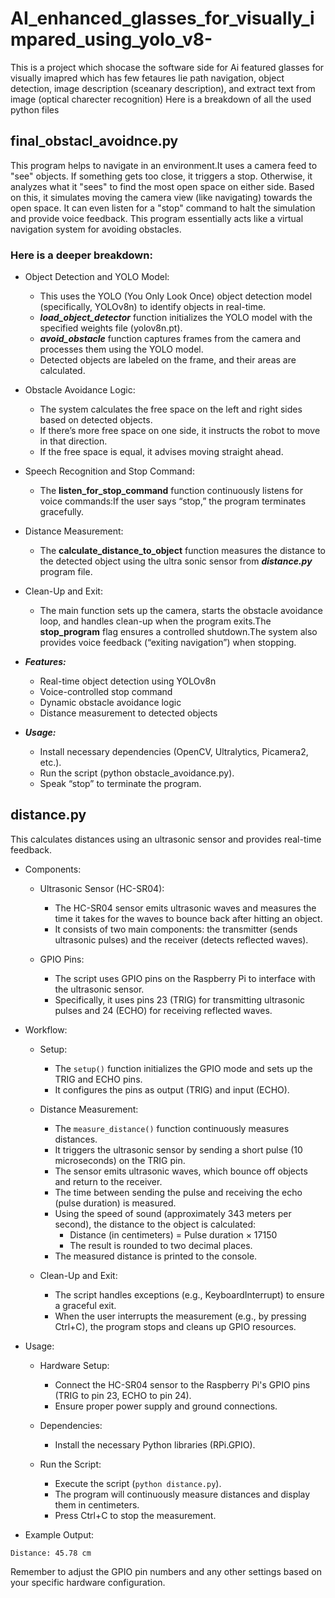 # AI_enhanced_glasses_for_visually_impared_using_yolo_v8-
This is a project which shocase the software side for Ai featured glasses for visually imapred which has few fetaures lie path navigation, object detection, image description (sceanary description), and extract text from image (optical charecter recognition)
Here is a breakdown of all the used python files 
## final_obstacl_avoidnce.py
This program helps to navigate in an environment.It uses a camera feed to "see" objects. If something gets too close, it triggers a stop. Otherwise, it analyzes what it "sees" to find the most open space on either side. Based on this, it simulates moving the camera view (like navigating) towards the open space. It can even listen for a "stop" command to halt the simulation and provide voice feedback. This program essentially acts like a virtual navigation system for avoiding obstacles.

### Here is a deeper breakdown:
* Object Detection and YOLO Model:
    * This uses the YOLO (You Only Look Once) object detection model (specifically, YOLOv8n) to identify objects in real-time.
    * ***load_object_detector*** function initializes the YOLO model with the specified weights file (yolov8n.pt).
    * ***avoid_obstacle*** function captures frames from the camera and processes them using the YOLO model.
    * Detected objects are labeled on the frame, and their areas are calculated.

* Obstacle Avoidance Logic:
    * The system calculates the free space on the left and right sides based on detected objects.
    * If there’s more free space on one side, it instructs the robot to move in that direction.
    * If the free space is equal, it advises moving straight ahead.

* Speech Recognition and Stop Command:
    * The __listen_for_stop_command__ function continuously listens for voice commands:If the user says “stop,” the program terminates gracefully.

* Distance Measurement:
    * The **calculate_distance_to_object** function measures the distance to the detected object using the ultra sonic sensor from ***distance.py*** program file.

* Clean-Up and Exit:
    * The main function sets up the camera, starts the obstacle avoidance loop, and handles clean-up when the program exits.The **stop_program** flag ensures a controlled shutdown.The system also provides voice feedback (“exiting navigation”) when stopping.

* ***Features:***
    * Real-time object detection using YOLOv8n
    * Voice-controlled stop command
    * Dynamic obstacle avoidance logic
    * Distance measurement to detected objects

* ***Usage:***
    * Install necessary dependencies (OpenCV, Ultralytics, Picamera2, etc.).
    * Run the script (python obstacle_avoidance.py).
    * Speak “stop” to terminate the program.

## distance.py

This calculates distances using an ultrasonic sensor and provides real-time feedback.

* Components:
    * Ultrasonic Sensor (HC-SR04):
        * The HC-SR04 sensor emits ultrasonic waves and measures the time it takes for the waves to bounce back after hitting an object.
        * It consists of two main components: the transmitter (sends ultrasonic pulses) and the receiver (detects reflected waves).

    * GPIO Pins:
        * The script uses GPIO pins on the Raspberry Pi to interface with the ultrasonic sensor.
        * Specifically, it uses pins 23 (TRIG) for transmitting ultrasonic pulses and 24 (ECHO) for receiving reflected waves.

* Workflow:
    * Setup:
        * The `setup()` function initializes the GPIO mode and sets up the TRIG and ECHO pins.
        * It configures the pins as output (TRIG) and input (ECHO).

    * Distance Measurement:
        * The `measure_distance()` function continuously measures distances.
        * It triggers the ultrasonic sensor by sending a short pulse (10 microseconds) on the TRIG pin.
        * The sensor emits ultrasonic waves, which bounce off objects and return to the receiver.
        * The time between sending the pulse and receiving the echo (pulse duration) is measured.
        * Using the speed of sound (approximately 343 meters per second), the distance to the object is calculated:
            * Distance (in centimeters) = Pulse duration × 17150
            * The result is rounded to two decimal places.
        * The measured distance is printed to the console.

    * Clean-Up and Exit:
        * The script handles exceptions (e.g., KeyboardInterrupt) to ensure a graceful exit.
        * When the user interrupts the measurement (e.g., by pressing Ctrl+C), the program stops and cleans up GPIO resources.

* Usage:
    * Hardware Setup:
        * Connect the HC-SR04 sensor to the Raspberry Pi's GPIO pins (TRIG to pin 23, ECHO to pin 24).
        * Ensure proper power supply and ground connections.

    * Dependencies:
        * Install the necessary Python libraries (RPi.GPIO).

    * Run the Script:
        * Execute the script (`python distance.py`).
        * The program will continuously measure distances and display them in centimeters.
        * Press Ctrl+C to stop the measurement.

* Example Output:
```
Distance: 45.78 cm
```

Remember to adjust the GPIO pin numbers and any other settings based on your specific hardware configuration.
